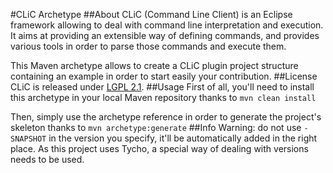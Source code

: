 #CLiC Archetype
##About
CLiC (Command Line Client) is an Eclipse framework allowing to deal with command line interpretation and execution. It aims at providing an extensible way of defining commands, and provides various tools in order to parse those commands and execute them.

This Maven archetype allows to create a CLiC plugin project structure containing an example in order to start easily your contribution.
##License
CLiC is released under [LGPL 2.1](http://www.gnu.org/licenses/lgpl-2.1.txt).
##Usage
First of all, you'll need to install this archetype in your local Maven repository thanks to `mvn clean install`

Then, simply use the archetype reference in order to generate the project's skeleton thanks to `mvn archetype:generate`
##Info
Warning: do not use `-SNAPSHOT` in the version you specify, it'll be automatically added in the right place. As this project uses Tycho, a special way of dealing with versions needs to be used.
